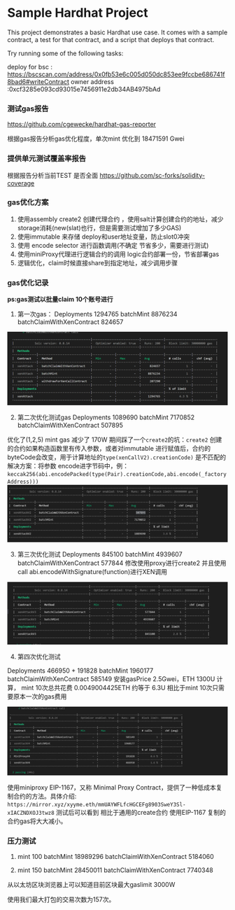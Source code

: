 # Sample Hardhat Project

This project demonstrates a basic Hardhat use case. It comes with a sample contract, a test for that contract, and a script that deploys that contract.

Try running some of the following tasks:

deploy for bsc : https://bscscan.com/address/0x0fb53e6c005d050dc853ee9fccbe686741f8bad6#writeContract
owner address :0xcf3285e093cd93015e7456911e2db34AB4975bAd

### 测试gas报告
https://github.com/cgewecke/hardhat-gas-reporter

根据gas报告分析gas优化程度，单次mint 优化到 18471591 Gwei

### 提供单元测试覆盖率报告
根据报告分析当前TEST 是否全面
https://github.com/sc-forks/solidity-coverage

### gas优化方案
1. 使用assembly create2 创建代理合约 ，使用salt计算创建合约的地址，减少storage消耗(new(slat)也行，但是需要测试增加了多少GAS)
2. 使用immutable 来存储 deploy和user地址变量，防止slot0冲突
3. 使用 encode selector 进行函数调用(不确定 节省多少，需要进行测试)
4. 使用miniProxy代理进行逻辑合约的调用 logic合约部署一份，节省部署gas
5. 逻辑优化，claim时候直接share到指定地址，减少调用步骤

### gas优化记录
**ps:gas测试以批量claim 10个账号进行**

1. 第一次gas：
Deployments   1294765 
batchMint   8876234 
batchClaimWithXenContract 824657 

![gasTest_1](./photo/gasTest-1.jpg)

2. 第二次优化测试gas
Deployments   1089690
batchMint   7170852
batchClaimWithXenContract 507895

优化了(1,2,5)
mint gas 减少了 170W 
期间踩了一个`create2`的坑：`create2` 创建的合约如果构造函数里有传入参数，或者对immutable 进行赋值后，合约的byteCode会改变，用于计算地址的`type(xenCallV2).creationCode)` 是不匹配的
解决方案：将参数 encode进字节码中，例：  `keccak256(abi.encodePacked(type(Pair).creationCode,abi.encode(_factoryAddress)))`
![gasTest_2](./photo/gasTest-2.jpg)

3. 第三次优化测试 
Deployments   845100 
batchMint   4939607 
batchClaimWithXenContract 577844 
修改使用proxy进行create2 并且使用call abi.encodeWithSignature(function)进行XEN调用 

![gasTest_3](./photo/gasTest-3.jpg)

4. 第四次优化测试

Deployments   466950 + 191828
batchMint   1960177
batchClaimWithXenContract 585149
安装gasPrice 2.5Gwei，ETH 1300U 计算， mint 10次总共花费 0.0049004425ETH 约等于 6.3U
相比于mint 10次只需要原本一次的gas费用

![gasTest_4](./photo/gasTest-4.jpg)

使用miniproxy
EIP-1167，又称 Minimal Proxy Contract，提供了一种低成本复制合约的方法。具体介绍: `https://mirror.xyz/xyyme.eth/mmUAYWFLfcHGCEFg8903SweY3Sl-xIACZNDXOJ3twz8`
测试后可以看到 相比于通用的create合约 使用EIP-1167 复制的合约gas将大大减小。

### 压力测试
1. mint 100
batchMint   18989296 
batchClaimWithXenContract 5184060 

1. mint 150 
batchMint   28450011 
batchClaimWithXenContract 7740348 

从以太坊区块浏览器上可以知道目前区块最大gaslimit 3000W 

使用我们最大打包的交易次数为157次。


